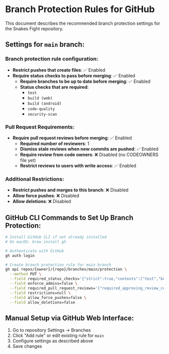 # Branch Protection Rules for GitHub

This document describes the recommended branch protection settings for the Snakes Fight repository.

## Settings for `main` branch:

### Branch protection rule configuration:
- **Restrict pushes that create files**: ✅ Enabled
- **Require status checks to pass before merging**: ✅ Enabled
  - **Require branches to be up to date before merging**: ✅ Enabled
  - **Status checks that are required**:
    - `test`
    - `build (web)`
    - `build (android)`
    - `code-quality`
    - `security-scan`

### Pull Request Requirements:
- **Require pull request reviews before merging**: ✅ Enabled
  - **Required number of reviewers**: 1
  - **Dismiss stale reviews when new commits are pushed**: ✅ Enabled
  - **Require review from code owners**: ❌ Disabled (no CODEOWNERS file yet)
  - **Restrict reviews to users with write access**: ✅ Enabled

### Additional Restrictions:
- **Restrict pushes and merges to this branch**: ❌ Disabled
- **Allow force pushes**: ❌ Disabled
- **Allow deletions**: ❌ Disabled

## GitHub CLI Commands to Set Up Branch Protection:

```bash
# Install GitHub CLI if not already installed
# On macOS: brew install gh

# Authenticate with GitHub
gh auth login

# Create branch protection rule for main branch
gh api repos/{owner}/{repo}/branches/main/protection \
  --method PUT \
  --field required_status_checks='{"strict":true,"contexts":["test","build (web)","build (android)","code-quality","security-scan"]}' \
  --field enforce_admins=false \
  --field required_pull_request_reviews='{"required_approving_review_count":1,"dismiss_stale_reviews":true,"require_code_owner_reviews":false}' \
  --field restrictions=null \
  --field allow_force_pushes=false \
  --field allow_deletions=false
```

## Manual Setup via GitHub Web Interface:

1. Go to repository Settings → Branches
2. Click "Add rule" or edit existing rule for `main`
3. Configure settings as described above
4. Save changes
